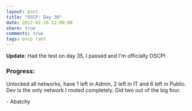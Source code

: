 ```yaml
---
layout: post
title: "OSCP: Day 30"
date: 2017-02-20 12:00:00
share: true
comments: true
tags: oscp rant
---
```


**Update**: Had the test on day 35, I passed and I'm officially OSCP!

### Progress:

Unlocked all networks, have 1 left in Admin, 2 left in IT and 6 left in
Public. Dev is the only network I rooted completely. Did two out of the big
four.  
  
\- Abatchy

